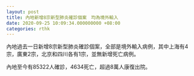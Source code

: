 ```yaml
---
layout: post
title: 內地新增8宗新型肺炎確診個案　均為境外輸入
date: 2020-09-25 10:09:34.000000000 +08:00
categories: rthk
---
```


內地過去一日新增8宗新型肺炎確診個案，全部是境外輸入病例，其中上海有4宗，廣東2宗，北京和四川各有1宗，並無新增死亡病例。

內地至今有85322人確診，4634死亡，超過8萬人康復出院。
